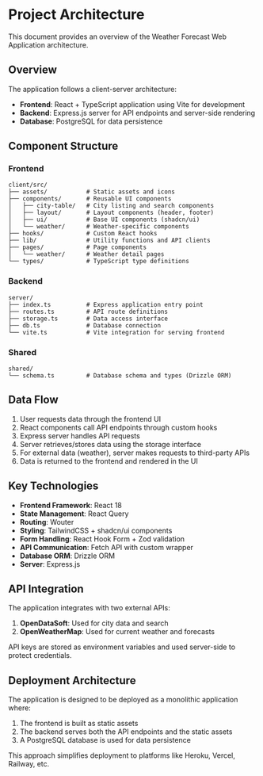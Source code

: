 # Project Architecture

This document provides an overview of the Weather Forecast Web Application architecture.

## Overview

The application follows a client-server architecture:

- **Frontend**: React + TypeScript application using Vite for development
- **Backend**: Express.js server for API endpoints and server-side rendering
- **Database**: PostgreSQL for data persistence

## Component Structure

### Frontend

```
client/src/
├── assets/           # Static assets and icons
├── components/       # Reusable UI components
│   ├── city-table/   # City listing and search components
│   ├── layout/       # Layout components (header, footer)
│   ├── ui/           # Base UI components (shadcn/ui)
│   └── weather/      # Weather-specific components
├── hooks/            # Custom React hooks
├── lib/              # Utility functions and API clients
├── pages/            # Page components
│   └── weather/      # Weather detail pages
└── types/            # TypeScript type definitions
```

### Backend

```
server/
├── index.ts          # Express application entry point
├── routes.ts         # API route definitions
├── storage.ts        # Data access interface
├── db.ts             # Database connection
└── vite.ts           # Vite integration for serving frontend
```

### Shared

```
shared/
└── schema.ts         # Database schema and types (Drizzle ORM)
```

## Data Flow

1. User requests data through the frontend UI
2. React components call API endpoints through custom hooks
3. Express server handles API requests
4. Server retrieves/stores data using the storage interface
5. For external data (weather), server makes requests to third-party APIs
6. Data is returned to the frontend and rendered in the UI

## Key Technologies

- **Frontend Framework**: React 18
- **State Management**: React Query
- **Routing**: Wouter
- **Styling**: TailwindCSS + shadcn/ui components
- **Form Handling**: React Hook Form + Zod validation
- **API Communication**: Fetch API with custom wrapper
- **Database ORM**: Drizzle ORM
- **Server**: Express.js

## API Integration

The application integrates with two external APIs:

1. **OpenDataSoft**: Used for city data and search
2. **OpenWeatherMap**: Used for current weather and forecasts

API keys are stored as environment variables and used server-side to protect credentials.

## Deployment Architecture

The application is designed to be deployed as a monolithic application where:

1. The frontend is built as static assets
2. The backend serves both the API endpoints and the static assets
3. A PostgreSQL database is used for data persistence

This approach simplifies deployment to platforms like Heroku, Vercel, Railway, etc.